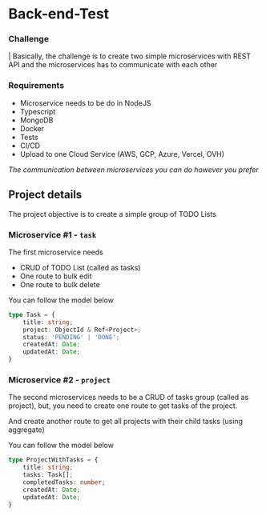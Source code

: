 # Back-end-Test

### Challenge

| Basically, the challenge is to create two simple microservices with REST API and the microservices has to communicate with each other

### Requirements
- Microservice needs to be do in NodeJS
- Typescript
- MongoDB
- Docker
- Tests
- CI/CD
- Upload to one Cloud Service (AWS, GCP, Azure, Vercel, OVH)

_The communication between microservices you can do however you prefer_

## Project details

The project objective is to create a simple group of TODO Lists

### Microservice #1 - `task`

The first microservice needs 

- CRUD of TODO List (called as tasks)
- One route to bulk edit
- One route to bulk delete

You can follow the model below
```ts
type Task = {
    title: string;
    project: ObjectId & Ref<Project>;
    status: 'PENDING' | 'DONE';
    createdAt: Date;
    updatedAt: Date;
}
```

### Microservice #2 - `project`

The second microservices needs to be a CRUD of tasks group (called as project), but, you need to create one route to get tasks of the project.

And create another route to get all projects with their child tasks (using aggregate)

You can follow the model below
```ts
type ProjectWithTasks = {
    title: string;
    tasks: Task[];
    completedTasks: number;
    createdAt: Date;
    updatedAt: Date;
}
```
